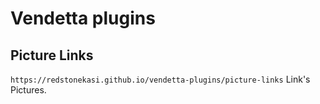 # Vendetta plugins

## Picture Links
`https://redstonekasi.github.io/vendetta-plugins/picture-links`
Link's Pictures.
